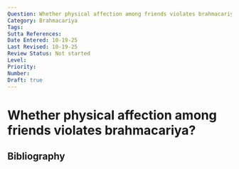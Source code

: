 ```yaml
---
Question: Whether physical affection among friends violates brahmacariya?
Category: Brahmacariya
Tags: 
Sutta References: 
Date Entered: 10-19-25
Last Revised: 10-19-25
Review Status: Not started
Level: 
Priority: 
Number: 
Draft: true
---
```


# Whether physical affection among friends violates brahmacariya?

## Bibliography

<!-- 

Notes:



-->